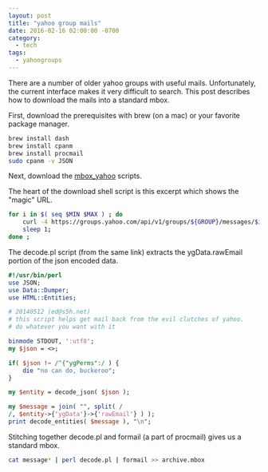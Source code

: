 ```yaml
---
layout: post
title: "yahoo group mails"
date: 2016-02-16 02:00:00 -0700
category:
  - tech
tags:
  - yahoogroups
---
```


There are a number of older yahoo groups with useful mails. Unfortunately,
the current interface makes it very difficult to search. This post describes
how to download the mails into a standard mbox.

First, download the prerequisites with brew (on a mac) or your favorite
package manager.

~~~ bash
brew install dash
brew install cpanm
brew install procmail
sudo cpanm -v JSON
~~~

Next, download the [mbox_yahoo](http://www.usenix.org.uk/content/yahoo_mbox.html) scripts.

The heart of the download shell script is this excerpt which shows the "magic" URL.

~~~ bash
for i in $( seq $MIN $MAX ) ; do
	curl -4 https://groups.yahoo.com/api/v1/groups/${GROUP}/messages/$i/raw > message_$i ;
	sleep 1;
done ;
~~~

The decode.pl script (from the same link) extracts the ygData.rawEmail portion
of the json encoded data.

~~~ perl
#!/usr/bin/perl
use JSON;
use Data::Dumper;
use HTML::Entities;

# 20140512 (ed@s5h.net)
# this script helps get mail back from the evil clutches of yahoo.
# do whatever you want with it

binmode STDOUT, ':utf8';
my $json = <>;

if( $json !~ /^{"ygPerms":/ ) {
	die "no can do, buckeroo";
}

my $entity = decode_json( $json );

my $message = join( "", split( /
/, $entity->{'ygData'}->{'rawEmail'} ) );
print decode_entities( $message ), "\n";
~~~

Stitching together decode.pl and formail (a part of procmail)
gives us a standard mbox.

~~~ bash
cat message* | perl decode.pl | formail >> archive.mbox
~~~
